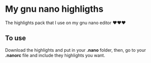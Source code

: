 # My gnu nano highligths
The highlights pack that I use on my gnu nano editor ❤️❤️❤️

## To use

Download the highlights and put in your **.nano** folder, then, go to your **.nanorc** file and include they highlights you want.
